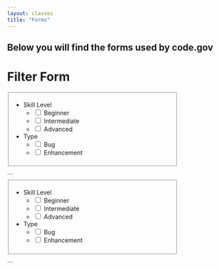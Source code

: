 ```yaml
---
layout: classes
title: "Forms"
---
```


## Below you will find the forms used by code.gov

# Filter Form
<div style="max-width: 400px">
  <form class="filter-form">
    <fieldset>
      <ul>
        <li class="category">
          <div class="category-title">Skill Level</div>
          <ul>
            <li class="category-option">
              <input type="checkbox">
              <label>Beginner</label>
            </li>
            <li class="category-option">
              <input type="checkbox">
              <label>Intermediate</label>
            </li>
            <li class="category-option">
              <input type="checkbox">
              <label>Advanced</label>
            </li>
          </ul>
        </li>
        <li class="category">
          <div class="category-title">Type</div>
          <ul>
            <li class="category-option">
              <input type="checkbox">
              <label>Bug</label>
            </li>
            <li class="category-option">
              <input type="checkbox">
              <label>Enhancement</label>
            </li>
          </ul>
        </li>
      </ul>
    </fieldset>
  </form>
</div>
```
<div style="max-width: 400px">
  <form class="filter-form">
    <fieldset>
      <ul>
        <li class="category">
          <div class="category-title">Skill Level</div>
          <ul>
            <li class="category-option">
              <input type="checkbox">
              <label>Beginner</label>
            </li>
            <li class="category-option">
              <input type="checkbox">
              <label>Intermediate</label>
            </li>
            <li class="category-option">
              <input type="checkbox">
              <label>Advanced</label>
            </li>
          </ul>
        </li>
        <li class="category">
          <div class="category-title">Type</div>
          <ul>
            <li class="category-option">
              <input type="checkbox">
              <label>Bug</label>
            </li>
            <li class="category-option">
              <input type="checkbox">
              <label>Enhancement</label>
            </li>
          </ul>
        </li>
      </ul>
    </fieldset>
  </form>
</div>
```
